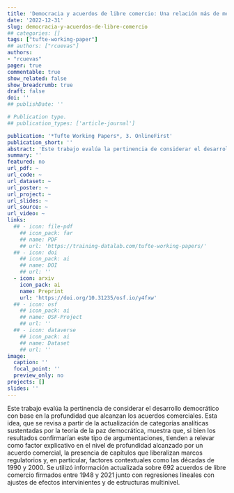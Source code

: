 ```yaml
---
title: 'Democracia y acuerdos de libre comercio: Una relación más de mercado que democracia'
date: '2022-12-31'
slug: democracia-y-acuerdos-de-libre-comercio
## categories: []
tags: ["tufte-working-paper"]
## authors: ["rcuevas"]
authors:
- "rcuevas"
pager: true
commentable: true
show_related: false
show_breadcrumb: true
draft: false
doi: ''
## publishDate: ''

# Publication type.
## publication_types: ['article-journal']

publication: '*Tufte Working Papers*, 3. OnlineFirst'
publication_short: ''
abstract: 'Este trabajo evalúa la pertinencia de considerar el desarrollo democrático con base en la profundidad que alcanzan los acuerdos comerciales. Esta idea, que se revisa a partir de la actualización de categorías analíticas sustentadas por la teoría de la paz democrática, muestra que, si bien los resultados confirmarían este tipo de argumentaciones, tienden a relevar como factor explicativo en el nivel de profundidad alcanzado por un acuerdo comercial, la presencia de capítulos que liberalizan marcos regulatorios y, en particular, factores contextuales como las décadas de 1990 y 2000. Se utilizó información actualizada sobre 692 acuerdos de libre comercio firmados entre 1948 y 2021 junto con regresiones lineales con ajustes de efectos intervinientes y de estructuras multinivel.'
summary: ''
featured: no
url_pdf: ~
url_code: ~
url_dataset: ~
url_poster: ~
url_project: ~
url_slides: ~
url_source: ~
url_video: ~
links:
  ## - icon: file-pdf
    ## icon_pack: far
    ## name: PDF
    ## url: 'https://training-datalab.com/tufte-working-papers/'
  ## - icon: doi
    ## icon_pack: ai
    ## name: DOI
    ## url: ''
  - icon: arxiv
    icon_pack: ai
    name: Preprint
    url: 'https://doi.org/10.31235/osf.io/y4fxw'
  ## - icon: osf
    ## icon_pack: ai
    ## name: OSF-Project
    ## url: ''
  ## - icon: dataverse
    ## icon_pack: ai
    ## name: Dataset
    ## url: ''
image:
  caption: ''
  focal_point: ''
  preview_only: no
projects: []
slides: ''
---
```


Este trabajo evalúa la pertinencia de considerar el desarrollo democrático con base en la profundidad que alcanzan los acuerdos comerciales. Esta idea, que se revisa a partir de la actualización de categorías analíticas sustentadas por la teoría de la paz democrática, muestra que, si bien los resultados confirmarían este tipo de argumentaciones, tienden a relevar como factor explicativo en el nivel de profundidad alcanzado por un acuerdo comercial, la presencia de capítulos que liberalizan marcos regulatorios y, en particular, factores contextuales como las décadas de 1990 y 2000. Se utilizó información actualizada sobre 692 acuerdos de libre comercio firmados entre 1948 y 2021 junto con regresiones lineales con ajustes de efectos intervinientes y de estructuras multinivel.